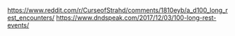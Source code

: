 https://www.reddit.com/r/CurseofStrahd/comments/1810eyb/a_d100_long_rest_encounters/
https://www.dndspeak.com/2017/12/03/100-long-rest-events/